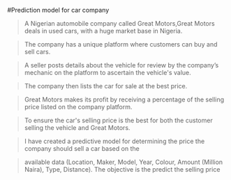 #Prediction model for car company

>A Nigerian automobile company called Great Motors,Great Motors deals in used cars, with a huge market base in Nigeria.

>The company has a unique platform where customers can buy and sell cars. 

>A seller posts details about the vehicle for review by the company’s mechanic on the platform to ascertain the vehicle's value.

>The company then lists the car for sale at the best price.

>Great Motors makes its profit by receiving a percentage of the selling price listed on the company platform. 

>To ensure the car's selling price is the best for both the customer selling the vehicle and Great Motors.

>I have created  a predictive model for determining the price  the company should sell a car based on the

>available data (Location, Maker, Model, Year, Colour, Amount (Million Naira), Type, Distance). The objective is the predict the selling price
